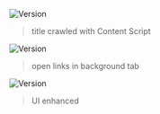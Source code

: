 ![Version](https://img.shields.io/badge/version-0.1.0--beta.1-blue.svg?cacheSeconds=2592000)

> title crawled with Content Script
 
![Version](https://img.shields.io/badge/version-0.1.0--beta.2-blue.svg?cacheSeconds=2592000)

> open links in background tab

![Version](https://img.shields.io/badge/version-0.1.0--beta.3-blue.svg?cacheSeconds=2592000)
 
> UI enhanced 
 
 
 
 
